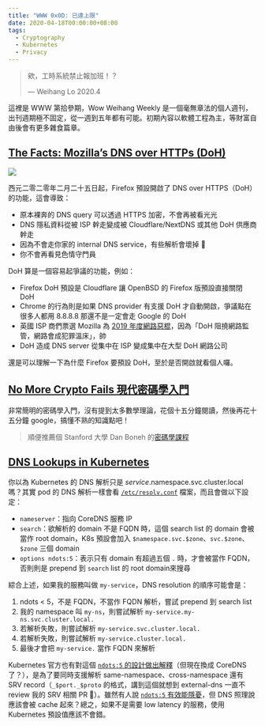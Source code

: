 ```yaml
---
title: "WWW 0x0D: 已達上限"
date: 2020-04-18T00:00:00+08:00
tags:
  - Cryptography
  - Kubernetes
  - Privacy
---
```


> 欸，工時系統禁止報加班！？
>
> — Weihang Lo 2020.4

這裡是 WWW 第拾參期，Wow Weihang Weekly 是一個毫無章法的個人週刊，出刊週期極不固定，從一週到五年都有可能。初期內容以軟體工程為主，等財富自由後會有更多雜食篇章。

## [The Facts: Mozilla’s DNS over HTTPs (DoH)](https://blog.mozilla.org/netpolicy/2020/02/25/the-facts-mozillas-dns-over-https-doh/)

![](https://i.imgur.com/LgNKRtn.png)

西元二零二零年二月二十五日起，Firefox 預設開啟了 DNS over HTTPS（DoH）的功能，這會導致：

- 原本裸奔的 DNS query 可以透過 HTTPS 加密，不會再被看光光
- DNS 隱私資料從被 ISP 幹走變成被 Cloudflare/NextDNS 或其他 DoH 供應商幹走
- 因為不會走你家的 internal DNS service，有些解析會壞掉 👋
- 你不會再看見色情守門員

DoH 算是一個容易起爭議的功能，例如：

- Firefox DoH 預設是 Cloudflare 讓 OpenBSD 的 Firefox 版預設直接關閉 DoH
- Chrome 的行為則是如果 DNS provider 有支援 DoH 才自動開啟，爭議點在很多人都用 8.8.8.8 那還不是一定會走 Google 的 DoH
- 英國 ISP 商們票選 Mozilla 為 [2019 年度網路惡棍](https://www.ispa.org.uk/ispa-announces-finalists-for-2019-internet-heroes-and-villains-trump-and-mozilla-lead-the-way-as-villain-nominees/)，因為「DoH 阻撓網路監管，網路會成犯罪溫床」，帥
- DoH 造成 DNS server 從集中在 ISP 變成集中在大型 DoH 網路公司

還是可以理解一下為什麼 Firefox 要預設 DoH，至於是否開啟就看個人囉。

## [No More Crypto Fails 現代密碼學入門](https://speakerdeck.com/inndy/no-more-crypto-fails)

非常簡明的密碼學入門，沒有提到太多數學理論，花個十五分鐘閱讀，然後再花十五分鐘 google，搞懂不熟的知識點吧！

> 順便推薦個 Stanford 大學 Dan Boneh 的[密碼學課程](https://www.coursera.org/learn/crypto)

## [DNS Lookups in Kubernetes](https://mrkaran.dev/posts/ndots-kubernetes/)

你以為 Kubernetes 的 DNS 解析只是 $service.$namespace.svc.cluster.local 嗎？其實 pod 的 DNS 解析一樣會看 [`/etc/resolv.conf`](http://man7.org/linux/man-pages/man5/resolv.conf.5.html) 檔案，而且會做以下設定：

- `nameserver`：指向 CoreDNS 服務 IP
- `search`：欲解析的 domain 不是 FQDN 時，這個 search list 的 domain 會被當作 root domain，K8s 預設會加入 `$namespace.svc.$zone`、`svc.$zone`、`$zone` 三個 domain
- `options ndots:5`：表示只有 domain 有超過五個 `.` 時，才會被當作 FQDN，否則則是 prepend 到 `search` list 的 root domain來搜尋

綜合上述，如果我的服務叫做 `my-service`，DNS resolution 的順序可能會是：

1. ndots < 5，不是 FQDN，不當作 FQDN 解析，嘗試 prepend 到 search list
2. 我的 namespace 叫 `my-ns`，則嘗試解析 `my-service.my-ns.svc.cluster.local.`
3. 若解析失敗，則嘗試解析 `my-service.svc.cluster.local.`
4. 若解析失敗，則嘗試解析 `my-service.cluster.local.`
5. 最後才會把 `my-service.` 當作 FQDN 來解析

Kubernetes 官方也有對這個 [`ndots:5` 的設計做出解釋](https://github.com/kubernetes/kubernetes/issues/33554#issuecomment-266251056)（但現在換成 CoreDNS 了？），是為了要同時支援解析 same-namespace、cross-namespace 還有 SRV record（`_$port._$proto` 的格式，講到這個就想到 external-dns 一直不 review 我的 SRV 相關 PR 🤯）。雖然有人說 [`ndots:5` 有效能隱憂](https://pracucci.com/kubernetes-dns-resolution-ndots-options-and-why-it-may-affect-application-performances.html)，但 DNS 照理說應該會被 cache 起來？總之，如果不是需要 low latency 的服務，使用 Kubernetes 預設值應該不會錯。
